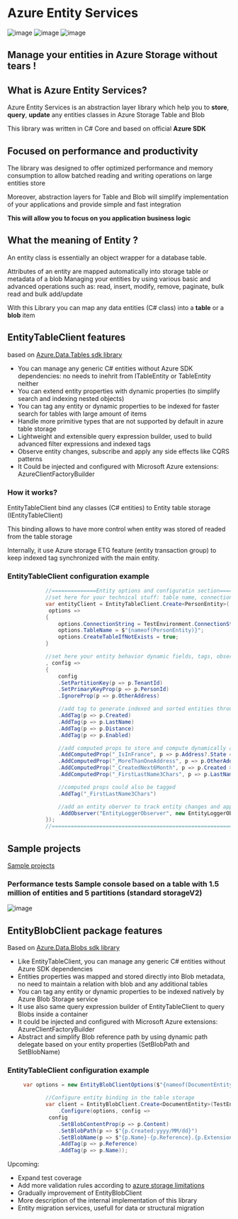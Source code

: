 # Azure Entity Services

![image](https://evocdn.azureedge.net/entityservices-blobs.png)
![image](https://evocdn.azureedge.net/entityservices-tables.png)
![image](https://evocdn.azureedge.net/entityservices-queries.png)

## Manage your entities in Azure Storage without tears !

## What is Azure Entity Services?

Azure Entity Services is an abstraction layer library which help you to **store**, **query**, **update** any entities classes in Azure Storage Table and Blob

 This library was written in C# Core and based on official **Azure SDK**
  
## Focused on performance and productivity 

The library was designed to offer optimized performance and memory consumption to allow batched reading and writing operations on large entities store

Moreover, abstraction layers for Table and Blob will simplify implementation of your applications and provide simple and fast integration

**This will allow you to focus on you application business logic**


 
## What the meaning of Entity ?
An entity class is essentially an object wrapper for a database table.

Attributes of an entity are mapped automatically into storage table or metadata of a blob 
Managing your entities by using various basic and advanced operations such as:  read, insert, modify, remove, paginate, bulk read and bulk add/update

With this Library you can map any data entities (C# class) into a **table** or a **blob** item

 
## EntityTableClient features
 
 based on  [Azure.Data.Tables sdk library](https://learn.microsoft.com/en-us/dotnet/api/overview/azure/Data.Tables-readme?view=azure-dotnet&viewFallbackFrom=azure-dotnet%2F)
 
* You can manage any generic C# entities without Azure SDK dependencies: no needs to inehrit from ITableEntity or TableEntity neither
* You can extend entity properties with dynamic properties (to simplify search and indexing nested objects)
* You can tag any entity or dynamic properties to be indexed for faster search for tables with large amount of items
* Handle more primitive types that are not supported by default in azure table storage 
* Lightweight and extensible query expression builder, used to build advanced filter expressions and indexed tags
* Observe entity changes, subscribe and apply any side effects like CQRS patterns
* It Could be injected and configured with Microsoft Azure extensions: AzureClientFactoryBuilder 

### How it works?

EntityTableClient bind any classes (C# entities) to Entity table storage (IEntityTableClient)

This binding allows to have more control when entity was stored of readed from the table storage

Internally, it use Azure storage ETG feature (entity transaction group) to keep indexed tag synchronized with the main entity.


### EntityTableClient configuration example

```csharp
            //==============Entity options and configuratin section====================================================
            //set here for your technical stuff: table name, connection, parallelization
            var entityClient = EntityTableClient.Create<PersonEntity>(
             options =>
            {
                options.ConnectionString = TestEnvironment.ConnectionString;
                options.TableName = $"{nameof(PersonEntity)}";
                options.CreateTableIfNotExists = true;
            }

            //set here your entity behavior dynamic fields, tags, observers
            , config =>
            {
                config
                .SetPartitionKey(p => p.TenantId)
                .SetPrimaryKeyProp(p => p.PersonId)
                .IgnoreProp(p => p.OtherAddress)

                //add tag to generate indexed and sorted entities through rowKey
                .AddTag(p => p.Created)
                .AddTag(p => p.LastName)
                .AddTag(p => p.Distance)
                .AddTag(p => p.Enabled)

                //add computed props to store and compute dynamically additional fields of the entity
                .AddComputedProp("_IsInFrance", p => p.Address?.State == "France")
                .AddComputedProp("_MoreThanOneAddress", p => p.OtherAddress?.Count > 1)
                .AddComputedProp("_CreatedNext6Month", p => p.Created > DateTimeOffset.UtcNow.AddMonths(-6))
                .AddComputedProp("_FirstLastName3Chars", p => p.LastName?.ToLower()[..3])

                //computed props could also be tagged 
                .AddTag("_FirstLastName3Chars")

                //add an entity oberver to track entity changes and apply any action (projection, logging, etc.)
                .AddObserver("EntityLoggerObserver", new EntityLoggerObserver<PersonEntity>());
            });
            //===============================================================================================

```
## Sample projects
[Sample projects](https://github.com/Evodim/Azure.EntityServices/tree/main/samples)

### Performance tests Sample console based on a table with 1.5 million of entities and 5 partitions (standard storageV2)
 
![image](https://user-images.githubusercontent.com/4396827/213818315-bf0370d3-82f2-4908-b969-761bd0b3b9de.png)
  
## EntityBlobClient package features
 
 Based on [Azure.Data.Blobs sdk library](https://learn.microsoft.com/en-us/dotnet/api/overview/azure/Storage.Blobs-readme?view=azure-dotnet/)
* Like EntityTableClient, you can manage any generic C# entities without Azure SDK dependencies
* Entities properties was mapped and stored directly into Blob metadata, no need to maintain a relation with blob and any additional tables 
* You can tag any entity or dynamic properties to be indexed natively by Azure Blob Storage service
* It use also same query expression builder of EntityTableClient to query Blobs inside a container
* It could be injected and configured with Microsoft Azure extensions: AzureClientFactoryBuilder 
* Abstract and simplify Blob reference path by using dynamic path delegate based on your entity properties (SetBlobPath and SetBlobName)





### EntityTableClient configuration example

```csharp
     var options = new EntityBlobClientOptions($"{nameof(DocumentEntity)}Container".ToLower());

            //Configure entity binding in the table storage
            var client = EntityBlobClient.Create<DocumentEntity>(TestEnvironment.ConnectionString)
                .Configure(options, config =>
             config
                .SetBlobContentProp(p => p.Content)
                .SetBlobPath(p => $"{p.Created:yyyy/MM/dd}")
                .SetBlobName(p => $"{p.Name}-{p.Reference}.{p.Extension}")
                .AddTag(p => p.Reference)
                .AddTag(p => p.Name));
```
Upcoming:
* Expand test coverage
* Add more validation rules according to [azure storage limitations](https://docs.microsoft.com/en-us/azure/azure-resource-manager/management/azure-subscription-service-limits#azure-table-storage-limits)
* Gradually improvement of EntityBlobClient  
* More description of the internal implementation of this library
* Entity migration services, usefull for data or structural migration
